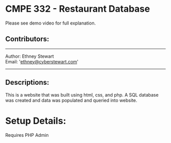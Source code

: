# CMPE 332 - Restaurant Database

Please see demo video for full explanation. 

## Contributors:
---

Author: Ethney Stewart  <br>
Email: 'ethney@cyberstewart.com'<br>

---

## Descriptions:
This is a website that was built using html, css, and php. A SQL database was created and data was populated and queried into website. 

# Setup Details:
Requires PHP Admin

